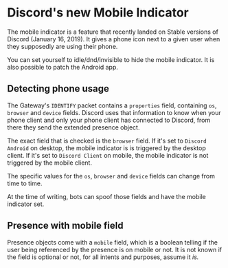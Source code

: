# Discord's new Mobile Indicator

The mobile indicator is a feature that recently landed on Stable versions of
Discord (January 16, 2019). It gives a phone icon next to a given user when
they supposedly are using their phone.

You can set yourself to idle/dnd/invisible to hide the mobile indicator.
It is also possible to patch the Android app.

## Detecting phone usage

The Gateway's `IDENTIFY` packet contains a `properties` field, containing
`os`, `browser` and `device` fields. Discord uses that information to know
when your phone client and only your phone client has connected to Discord,
from there they send the extended presence object.

The exact field that is checked is the `browser` field. 
If it's set to `Discord Android` on desktop, the mobile indicator is is 
triggered by the desktop client.  If it's set to `Discord Client` on mobile, 
the mobile indicator is not triggered by the mobile client.

The specific values for the `os`, `browser` and `device` fields can change from time to time.

At the time of writing, bots can spoof those fields and have the mobile
indicator set.

## Presence with mobile field

Presence objects come with a `mobile` field, which is a boolean telling if
the user being referenced by the presence is on mobile or not. It is not known
if the field is optional or not, for all intents and purposes, assume it *is.*
